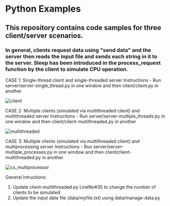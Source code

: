 # Python Examples

## This repository contains code samples for three client/server scenarios.
### In general, clients request data using "send data" and the server then reads the input file and sends each string in it to the server. Sleep has been introduced in the process_request function by the client to simulate CPU operation.

CASE 1: Single-thread client and single-threaded server
Instructions - Run server/server-single_thread.py in one window and then client/client.py in another

![client](https://github.com/simran2jain/python-examples/assets/8279640/4d313f67-4b0c-47ac-98df-40d064440035)


CASE 2: Multiple clients (simulated via multithreaded client) and multithreaded server
Instructions - Run server/server-multiple_threads.py in one window and then client/client-multithreaded.py in another

![multithreaded](https://github.com/simran2jain/python-examples/assets/8279640/76291965-6f66-4a91-b17d-05dd31c93b16)


CASE 3: Multiple clients (simulated via multithreaded client) and multiprocessing server
Instructions - Run server/server-multiple_processes.py in one window and then client/client-multithreaded.py in another

![cs_multiprocessor](https://github.com/simran2jain/python-examples/assets/8279640/1745fe3a-a8d9-4827-abfc-5ceb4b42d4e1)

General Intructions:
1. Update client-multithreaded.py LineNo#35 to change the number of clients to be simulated
2. Update the input data file (data/myfile.txt) using data/manage-data.py
